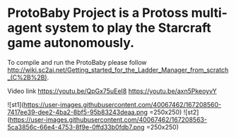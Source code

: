 # ProtoBaby Project is a Protoss multi-agent system to play the Starcraft game autonomously.

To compile and run the ProtoBaby please follow http://wiki.sc2ai.net/Getting_started_for_the_Ladder_Manager_from_scratch_(C%2B%2B).

Video link
https://youtu.be/QpGx75uEeI8 
https://youtu.be/axn5PkeoyvY 

![st1](https://user-images.githubusercontent.com/40067462/167208560-7417ee39-dee2-4ba2-8bf5-95b83243deaa.png =250x250) 
![st2](https://user-images.githubusercontent.com/40067462/167208563-5ca3856c-66e4-4753-8f9e-0ffd33b0fdb7.png =250x250)
